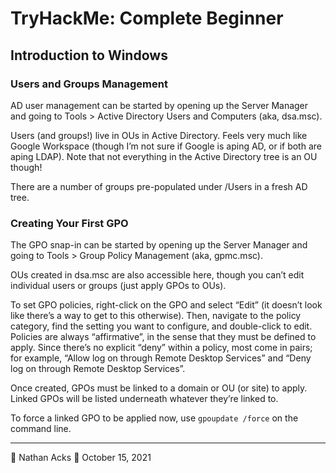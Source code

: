 # TryHackMe: Complete Beginner

## Introduction to Windows

### Users and Groups Management

AD user management can be started by opening up the Server Manager and going to Tools > Active Directory Users and Computers (aka, dsa.msc).

Users (and groups!) live in OUs in Active Directory. Feels very much like Google Workspace (though I’m not sure if Google is aping AD, or if both are aping LDAP). Note that not everything in the Active Directory tree is an OU though!

There are a number of groups pre-populated under /Users in a fresh AD tree.

### Creating Your First GPO

The GPO snap-in can be started by opening up the Server Manager and going to Tools > Group Policy Management (aka, gpmc.msc).

OUs created in dsa.msc are also accessible here, though you can’t edit individual users or groups (just apply GPOs to OUs).

To set GPO policies, right-click on the GPO and select “Edit” (it doesn’t look like there’s a way to get to this otherwise). Then, navigate to the policy category, find the setting you want to configure, and double-click to edit. Policies are always “affirmative”, in the sense that they must be defined to apply. Since there’s no explicit “deny” within a policy, most come in pairs; for example, “Allow log on through Remote Desktop Services” and “Deny log on through Remote Desktop Services”.

Once created, GPOs must be linked to a domain or OU (or site) to apply. Linked GPOs will be listed underneath whatever they’re linked to.

To force a linked GPO to be applied now, use `gpoupdate /force` on the command line.

- - - -

👤 Nathan Acks
📅 October 15, 2021
